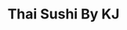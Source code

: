 ---
layout: place
title: Thai Sushi By KJ
permalink: /florida/marco-island/thai-sushi-by-kj.html
stateAbbr: FL
stateName: Florida
cityName: Marco Island
seo:
  type: restaurant
  links: http://kjthaisushi.com/
place_id: ChIJu7FWHVXu2ogRY5vrhxgdj5A
photos:
  - name: >-
      places/ChIJu7FWHVXu2ogRY5vrhxgdj5A/photos/AeeoHcKKGapWK1vB1hWfh-y-4T2Us_Vq3YZC0a9QeWboweEXSjhy2C6ERNEV5rtK32Rohlhh1rug_7XDelNx7Do72W5VUoP4hHGy-naXmzU6xsHOTgnWL5kLrism8m6e02P2upmvk9aRgR3kfDPxagy4oDenYHUlj13VO22Kw4E3XqauiHKubY0TEozi1obKMOcBnJ81IWQ4DdaaKedUgap3_Oo0q5687WY5STLFExpb3aIdwvvj6FySMDqVcE3PFx0dWgHwQAVi3bARirvc5hxUxrqe_XnRUU3RxL_ENXl2hlNeUoley6dnGN0yl80pz9_6QFAWZ03MudPVE1lL15vg6wv5hd2luy31gurwwK-2Al6QlKTCpzjVeFLoyxgYBwoPCwp0Om3-ZVF6CQYpNj5-_zyljm_835ywcAadndtTvj0
    widthPx: 4032
    heightPx: 3024
    authorAttributions:
      - displayName: Jeremiah Perkins
        uri: https://maps.google.com/maps/contrib/104781744618304813151
        photoUri: >-
          https://lh3.googleusercontent.com/a-/ALV-UjUmxLfUJNNLhpsfYi5r_wFXZkT5qUm0o7FaFVep-3zzXnSBDb2J=s100-p-k-no-mo
    flagContentUri: >-
      https://www.google.com/local/imagery/report/?cb_client=maps_api_places.places_api&image_key=!1e10!2sCIHM0ogKEICAgICk1cfUZw&hl=en-US
    googleMapsUri: >-
      https://www.google.com/maps/place//data=!3m4!1e2!3m2!1sCIHM0ogKEICAgICk1cfUZw!2e10!4m2!3m1!1s0x88daee551d56b1bb:0x908f1d1887eb9b63
  - name: >-
      places/ChIJu7FWHVXu2ogRY5vrhxgdj5A/photos/AeeoHcLjzksOTsXWef_o7QnYm1m-9_B1TPMgn5TAw22zADr7c52D0OMFH5TKfpSWzBafNgYwkxoLWffbIvMnhRRi_q6TmMn1ELzUmsLN26XsOqepGXXnyzf1TxNPEnPmS--M1GUDkG0DSUgbNGPm5Xi9cNWDtv6yq5fMLCXUrg34LAFXb2ZllYw6r5AaI4KwVlUsjZ94nrkw3iSLQIieBrE5tJA2PcI9-iCIVBy4JTutpL9uc0PeqIdqzLRGxRhuupJvFEL1e0Y0ZE_jfwtuolYiknvz9ASSZMCGDHeg63PStjNITg
    widthPx: 2899
    heightPx: 3740
    authorAttributions:
      - displayName: Thai Sushi By KJ
        uri: https://maps.google.com/maps/contrib/109898518258304841733
        photoUri: >-
          https://lh3.googleusercontent.com/a-/ALV-UjXWG7L6B8s-699aM8mxalEtDGi-RFSeWsGjkld5NE_9gjNC8Ui2=s100-p-k-no-mo
    flagContentUri: >-
      https://www.google.com/local/imagery/report/?cb_client=maps_api_places.places_api&image_key=!1e10!2sAF1QipPVUnxFc9bpKTa3IbefNvGtqo6GrG-oerAXKCIq&hl=en-US
    googleMapsUri: >-
      https://www.google.com/maps/place//data=!3m4!1e2!3m2!1sAF1QipPVUnxFc9bpKTa3IbefNvGtqo6GrG-oerAXKCIq!2e10!4m2!3m1!1s0x88daee551d56b1bb:0x908f1d1887eb9b63
  - name: >-
      places/ChIJu7FWHVXu2ogRY5vrhxgdj5A/photos/AeeoHcIYeIXapr3379OU_UHZNxg68MfE7OKNiKdzQ4WHNYdNrj2BFVYMWANGbdJZUeB2y9s9_0OeLRI2Mmo1jFCzW8iSd7gFmYd-grew97K1XClb3v2_mr_2-8VCFxw-p_gi9_7A0-yPZLkaAJz9v1b6UoSUUPwjSdyicy7ISmlcz9p750E6VKpSEOW-I9EdL8HIbQkAgU-MqExmdc6iFBQNQseA6KiL8UfThxTcB-JsA0nDuMEUKWpknrGX2R5pBNIRaitrSRbuiTARbi0Kq1RF6EQdaRdyKbLwZo3Jt__N8u3mP4kskIKRwym8M-s1pRWOnaMgqP98yBPsjKng4gB62o7p7aONmVXfzbWdP_T5riq5yu97K2JqvJhe83VDL8OEyMiJslT509mkoYkeMK-qAPEvvN-GcAywElXgNpu7-dRXaw
    widthPx: 4030
    heightPx: 2694
    authorAttributions:
      - displayName: Andrea A
        uri: https://maps.google.com/maps/contrib/114435594676543885910
        photoUri: >-
          https://lh3.googleusercontent.com/a-/ALV-UjV3GlRzrZIB4e2UWXGWWFso2NuOnuimRKLIAP_mGb7J6bjcCwMI=s100-p-k-no-mo
    flagContentUri: >-
      https://www.google.com/local/imagery/report/?cb_client=maps_api_places.places_api&image_key=!1e10!2sCIHM0ogKEICAgMDIgIqcEA&hl=en-US
    googleMapsUri: >-
      https://www.google.com/maps/place//data=!3m4!1e2!3m2!1sCIHM0ogKEICAgMDIgIqcEA!2e10!4m2!3m1!1s0x88daee551d56b1bb:0x908f1d1887eb9b63
  - name: >-
      places/ChIJu7FWHVXu2ogRY5vrhxgdj5A/photos/AeeoHcJalQIXbHHIMCezowqI-PYk7UQo5vVpiWk5CvDLDcNLD1PdXn4t-NBgz58IYIfawNrrBicP2JG6tr7rNQIaV6liQqsOXP1Pf6nFrdji-kfHj7b35uLLeUJwxi1XSyxnuFf8gXW0xJf4zrBvHW8aUj6e5M7uN5iV732-x13JMuW_r9_XQFfsghB5XG3LwOAmboqT-CuARVhopFOeue0Z4nytzwYefA7JHEndz4i340qyo5Z7Dk2vkx0O_1sJdBzo3nbqktvqqnhy_MzXGjCBNI98hjaUZLM3Vcs7CbpogLKWBU6rxmTedKFNQKa2CY3vQZaxO3CXazWFwXrWNd7_5t6KFegIitbbWmY25CHA-NFBnN41mDPk5DIuo3oYRFZG6Qtjrtgjhrpvw3wH9ve_mrY8cfUOKy6fqaPEPmiul9M
    widthPx: 3060
    heightPx: 4080
    authorAttributions:
      - displayName: Chris H.
        uri: https://maps.google.com/maps/contrib/111809925043543255722
        photoUri: >-
          https://lh3.googleusercontent.com/a-/ALV-UjUzxN3pYINRlsYsGQ6uxtvuZ8MYteQVyFYcss9BkQeXhNktshtKBw=s100-p-k-no-mo
    flagContentUri: >-
      https://www.google.com/local/imagery/report/?cb_client=maps_api_places.places_api&image_key=!1e10!2sCIHM0ogKEICAgICDqqGZNw&hl=en-US
    googleMapsUri: >-
      https://www.google.com/maps/place//data=!3m4!1e2!3m2!1sCIHM0ogKEICAgICDqqGZNw!2e10!4m2!3m1!1s0x88daee551d56b1bb:0x908f1d1887eb9b63
  - name: >-
      places/ChIJu7FWHVXu2ogRY5vrhxgdj5A/photos/AeeoHcJy0dkdPgf9FNXFKyP6k1uoNZoOBYNt7TaFhajLWMb2f1FnpkWfQIduX_R0jEd_3pqOMgLVb5xQsYc_6XQot6LnHwctks-A2-kFZrjAVvmhlgETvMVfOAHAfvvINTGi7j-5AEnKEoEn5kSP-KvAjncxH1iTYXoYoTVViKano8sBGJFcaAjqVVY53PQWqtAm6a3U7dPkZUwKvLc5o2jY68WCspf7SpB25hDgF6tary4QDkHRpu63GHl4FoYZV1X2-4NQi6-cHKzIqUbm25DWLXCyKzTT7t58mN3FgVSZQT_9K4QqcNVAwQHOSPGBY47EKEQSZYJ4GaBbo115HMR6Ou7Vqzv8PhUDKzzQV3zqSefo5j2P0jrtvk1gouJBQc_7fMXsIfRCnOCsrX5-ktl_Il0pK6WOZM_lbyF6F5c0aHU7SCy5-d8FI4FvhxcQzYWd
    widthPx: 3072
    heightPx: 4080
    authorAttributions:
      - displayName: Ryan Schmid
        uri: https://maps.google.com/maps/contrib/104499542283225379463
        photoUri: >-
          https://lh3.googleusercontent.com/a-/ALV-UjVZG4z-6onV2ajxJyzzDFWqnDCXIjHMLoXCXmdQ04VnFwGpF4lTQQ=s100-p-k-no-mo
    flagContentUri: >-
      https://www.google.com/local/imagery/report/?cb_client=maps_api_places.places_api&image_key=!1e10!2sCIABIhAGbzaqChiQ-2fwBSMAC8jA&hl=en-US
    googleMapsUri: >-
      https://www.google.com/maps/place//data=!3m4!1e2!3m2!1sCIABIhAGbzaqChiQ-2fwBSMAC8jA!2e10!4m2!3m1!1s0x88daee551d56b1bb:0x908f1d1887eb9b63
  - name: >-
      places/ChIJu7FWHVXu2ogRY5vrhxgdj5A/photos/AeeoHcJDj_yLv5zSY02qo9jaOVlHOsYhklBVQdrGxgixIxCd7BZha9rDahQTX3720W_GM0rjjjGMay8t97IsNVvFZz4Smz4Belj3yGTsiE5lIc2z0KBQbDAokqhNcFB4RBnc44OgBCADHFkjCgU3thA3AOiQqVAABW3wGM9USRo0GJOVK523f-UMnBmtKoetVF6VbRtE4eVKMLrbuPO0hr7zh64Ryo24Pex3VPJAEd7JEFpd9oHSdTl0AOdlmOdK-wz60uXuzwo9Kudztwkfx-wyOuUy7rQ4MeXIq6qyU2d0eLu1ciYeUmolgUThFv0vMcl-gZswVs6_NarPEhqXNbZRhTicfZjgSoCR-aUZS6OCvyvuuz6m0Z5Jc5f1GPlttERUCONcM1ziA7Up2rEzWhKH4_ucLFt59GAAxT8H_iWfjJhrog
    widthPx: 2440
    heightPx: 2650
    authorAttributions:
      - displayName: Chris H.
        uri: https://maps.google.com/maps/contrib/111809925043543255722
        photoUri: >-
          https://lh3.googleusercontent.com/a-/ALV-UjUzxN3pYINRlsYsGQ6uxtvuZ8MYteQVyFYcss9BkQeXhNktshtKBw=s100-p-k-no-mo
    flagContentUri: >-
      https://www.google.com/local/imagery/report/?cb_client=maps_api_places.places_api&image_key=!1e10!2sCIHM0ogKEICAgIDT3p6ySw&hl=en-US
    googleMapsUri: >-
      https://www.google.com/maps/place//data=!3m4!1e2!3m2!1sCIHM0ogKEICAgIDT3p6ySw!2e10!4m2!3m1!1s0x88daee551d56b1bb:0x908f1d1887eb9b63
  - name: >-
      places/ChIJu7FWHVXu2ogRY5vrhxgdj5A/photos/AeeoHcIR9YzDyDejOaucYDf72OAUTO-D_R0Vfhi_8B7xRwlX4bkq-RpSKyg2E4dhmsDWTBISkNNsX9gMQwYO1H2zYXktZymj3yn-4AtW8VBAzJm6pYRZTjM1dzGPcCO8jU8Za0UgKjMbI5lh64TyFSpCFQhOwJnfE7wWYq6xR-vj8CsjvdyaeODz4SusGX7OivIAhJdJnV_VnXcAZbWdotzKd8OZAy4uLnZPQvAlfkv3pMt4B91knd-q-itVrGHxVHC6a0Cw-6WjUgwxfuqJYEWq9C_oEj2KkKcBwOP1vlEG6SL1IJZPbkpx6HTcKQstoqkVjff8SW_elLqa2P-4wVA4cVPpY4gBteggMcgOYh3yqRSuAlL4i209DYbHIqTZ996gBgAn5YqfOyfxXt3mrTWHYoMkqqN5KDIpteljFzj2SNeQGw
    widthPx: 3024
    heightPx: 4032
    authorAttributions:
      - displayName: Richard Chambers
        uri: https://maps.google.com/maps/contrib/109410197231393841940
        photoUri: >-
          https://lh3.googleusercontent.com/a-/ALV-UjUb4Efs0vTOUtAmvCEn7tElrEGHe1jUPR5MkUOd0ENN0Ugl8cY=s100-p-k-no-mo
    flagContentUri: >-
      https://www.google.com/local/imagery/report/?cb_client=maps_api_places.places_api&image_key=!1e10!2sCIHM0ogKEICAgIDD3oyWKQ&hl=en-US
    googleMapsUri: >-
      https://www.google.com/maps/place//data=!3m4!1e2!3m2!1sCIHM0ogKEICAgIDD3oyWKQ!2e10!4m2!3m1!1s0x88daee551d56b1bb:0x908f1d1887eb9b63
  - name: >-
      places/ChIJu7FWHVXu2ogRY5vrhxgdj5A/photos/AeeoHcL3TBYmxVGLhrdTrtJdFenKHi5nqKg1YdDqU4YI6TeRJLbyAJ4M-RwFbWGnHy5EfTdP87PDX8BBST2Y1Gz3UjWIZ04cOoUblerlT7qBjlyd-vt8qcnh23heGXDwpUEJzEz5ZMfPAT0l50J72ItFFUR-Gl1mJ_yl4UGFLhXoSlfXzGE-IIFeGMcCmGYaP5CVix4NLZL0oxD1sDVxJGSYFFJ33gJ9GSbkHObaRip9UgyCtLSCDybVpLUzNfFtqFsNToD7SK2UUHVKocOrotk17SSQfpWdg780J35jq61woWNHB1QOziUINYekqo7tCwvc9u8KlTyS0-mFz84w97TrEAw5fjPMYgyditsCmpWqSTGs1vJ9qL662jPKMslpWC3-qVC6SMd9rK-v4q81gvHBan1ZeOiEHerZIzqOh5B0hI5sjmYY
    widthPx: 3024
    heightPx: 4032
    authorAttributions:
      - displayName: Mike Sherwood
        uri: https://maps.google.com/maps/contrib/107350133564111079567
        photoUri: >-
          https://lh3.googleusercontent.com/a-/ALV-UjWUVVGt0Nps0Qycx4K1JP_KHl3C7LVrCufcpwpDSTNCtzPblWe7=s100-p-k-no-mo
    flagContentUri: >-
      https://www.google.com/local/imagery/report/?cb_client=maps_api_places.places_api&image_key=!1e10!2sCIHM0ogKEICAgIDnzvLysAE&hl=en-US
    googleMapsUri: >-
      https://www.google.com/maps/place//data=!3m4!1e2!3m2!1sCIHM0ogKEICAgIDnzvLysAE!2e10!4m2!3m1!1s0x88daee551d56b1bb:0x908f1d1887eb9b63
  - name: >-
      places/ChIJu7FWHVXu2ogRY5vrhxgdj5A/photos/AeeoHcIAhyiIS3BMkI5pTowjsByhNL5oCmymDyRS9nzUSqwYtGje6Zj6WLZdcIbNltglmf12FI7cWg8nETwPp1ijBKrG__0eDGnRM4duhIkGHC3eAuZjEBQFbMsKauY4-Vsh6AcRrr_0vUuuX6L0gaA2mXz-6S7zjxmky7H7XiGUU2E1fa1brRtl8I5PvJxzht-2Clo04dV2ln6rIT__pAngThADtDybIuLPk5rn0El2-49ZjXozU8WEtyHbDISL-_tGuy5RqTH3IWYptCNo6jsFfqrA_kngbDQ_ZvJ70LaNo5Ys8uJfoDPd0MnUn5r53R4kMS9FATJyplxo48S1-c2tCMrokC8lvXRVxUyv3SsNY5jWjZySyLLRkFZIQ7HzHcZJelpjcvS_5M6mIeN_j2S9W6crA572mgexgcVTbZn8uZ3YLA
    widthPx: 4032
    heightPx: 2268
    authorAttributions:
      - displayName: John Gaskell
        uri: https://maps.google.com/maps/contrib/112691169884245623752
        photoUri: >-
          https://lh3.googleusercontent.com/a-/ALV-UjWgvsGdsjS6qS0uWTdn4BTiMzSwn8LA0NmQwcSMvswRkBmI572NMw=s100-p-k-no-mo
    flagContentUri: >-
      https://www.google.com/local/imagery/report/?cb_client=maps_api_places.places_api&image_key=!1e10!2sCIHM0ogKEICAgICX8rjkbA&hl=en-US
    googleMapsUri: >-
      https://www.google.com/maps/place//data=!3m4!1e2!3m2!1sCIHM0ogKEICAgICX8rjkbA!2e10!4m2!3m1!1s0x88daee551d56b1bb:0x908f1d1887eb9b63
  - name: >-
      places/ChIJu7FWHVXu2ogRY5vrhxgdj5A/photos/AeeoHcLrX4EN84vF1Y4dhnN9QhHpi4seO1rgOlaGL7C0U_SaTMICnM2ph5B0S9VlMYn8PRtKHr2muBLafcqpFSTNmRjjvgEbDq0t9plA2_h83GxUI9scXBnvF4Vod9UHEwFs4fRIDfVJMasldqI35nv5I0rARBn1Aiwcw-a9wnuJsoJA7WZWWGFltn50m6MYV2xjKO-26eTmNx8tAxiL-PilUe4twaKJFcSxruVqvWvBmiN7mP01NRTXrsuJXOCtQZflxJ2gxvRV535R4hb_Er9XpJJfta1RqUzdYIp11_jWFcaeEL-eDrUipXQYbhVzWWKkLy1uugLttNJnRyv-h_p7gcyDihI5O_X1Edakf8B1WeAncch3mo4GhSqdng7TJpCKN3yD-7_k4rfZYF0FzdHGx9wIYP-eCv_QClfc6Ip4sc7sil4w
    widthPx: 3510
    heightPx: 2246
    authorAttributions:
      - displayName: H Reilly
        uri: https://maps.google.com/maps/contrib/108962675205030603784
        photoUri: >-
          https://lh3.googleusercontent.com/a-/ALV-UjX4VeuOdUJPFcDCWWdATuqFTs9gMQQ8EtnrPYy2bIBUe5MPAq9E=s100-p-k-no-mo
    flagContentUri: >-
      https://www.google.com/local/imagery/report/?cb_client=maps_api_places.places_api&image_key=!1e10!2sCIHM0ogKEICAgICTkP_5-QE&hl=en-US
    googleMapsUri: >-
      https://www.google.com/maps/place//data=!3m4!1e2!3m2!1sCIHM0ogKEICAgICTkP_5-QE!2e10!4m2!3m1!1s0x88daee551d56b1bb:0x908f1d1887eb9b63
address: 317 N Collier Blvd STE 104, Marco Island, FL 34145, USA
street: 317 N Collier Blvd STE 104
city: Marco Island
state: FL
zip: '34145'
country: USA
neighborhood: City of Marco
latitude: '25.944764'
longitude: '-81.732226'
accessibility_options:
  wheelchairAccessibleParking: true
  wheelchairAccessibleEntrance: true
  wheelchairAccessibleRestroom: true
  wheelchairAccessibleSeating: true
business_status: OPERATIONAL
name: Thai Sushi By KJ
google_maps_links:
  directionsUri: >-
    https://www.google.com/maps/dir//''/data=!4m7!4m6!1m1!4e2!1m2!1m1!1s0x88daee551d56b1bb:0x908f1d1887eb9b63!3e0
  placeUri: https://maps.google.com/?cid=10416576454328032099
  writeAReviewUri: >-
    https://www.google.com/maps/place//data=!4m3!3m2!1s0x88daee551d56b1bb:0x908f1d1887eb9b63!12e1
  reviewsUri: >-
    https://www.google.com/maps/place//data=!4m4!3m3!1s0x88daee551d56b1bb:0x908f1d1887eb9b63!9m1!1b1
  photosUri: >-
    https://www.google.com/maps/place//data=!4m3!3m2!1s0x88daee551d56b1bb:0x908f1d1887eb9b63!10e5
primary_type: Restaurant
opening_hours:
  regular: null
  current: null
secondary_opening_hours:
  regular:
    weekdayDescriptions: null
    type: null
  current:
    weekdayDescriptions: null
    type: null
phone: (239) 970-2625
price_level: PRICE_LEVEL_MODERATE
price_range: $20 &ndash; $30
rating: '4.6'
rating_count: 0
website: http://kjthaisushi.com/
description: >-
  Discover Thai Sushi By KJ in Marco Island, FL$$$Thai Sushi By KJ in Marco
  Island, FL, is a welcoming spot where traditional Thai and Japanese flavors
  come together in a relaxed setting, ideal for casual dining or special
  occasions. The menu highlights fresh ingredients in dishes like flavorful
  curries and expertly crafted rolls, offering a balance of classic and modern
  options that appeal to a variety of tastes. With features like outdoor seating
  and accessibility options, it's designed for comfortable visits whether you're
  stopping by for a quick meal or lingering with friends. Beer and wine
  selections complement the cuisine, enhancing the overall experience in this
  cozy locale. This spot stands out as a go-to choice for those seeking
  authentic Asian-inspired fare in a vibrant coastal area.
generative_summary: >-
  Discover Thai Sushi By KJ in Marco Island, FL$$$Thai Sushi By KJ in Marco
  Island, FL, is a welcoming spot where traditional Thai and Japanese flavors
  come together in a relaxed setting, ideal for casual dining or special
  occasions. The menu highlights fresh ingredients in dishes like flavorful
  curries and expertly crafted rolls, offering a balance of classic and modern
  options that appeal to a variety of tastes. With features like outdoor seating
  and accessibility options, it's designed for comfortable visits whether you're
  stopping by for a quick meal or lingering with friends. Beer and wine
  selections complement the cuisine, enhancing the overall experience in this
  cozy locale. This spot stands out as a go-to choice for those seeking
  authentic Asian-inspired fare in a vibrant coastal area.
generative_disclosure: Summarized by AI using the Grok-3-Mini model.
reviews:
  - name: >-
      places/ChIJu7FWHVXu2ogRY5vrhxgdj5A/reviews/ChZDSUhNMG9nS0VJQ0FnTUN3ajlxMVRBEAE
    relativePublishTimeDescription: 3 weeks ago
    rating: 5
    text:
      text: >-
        This place is such a gem! It’s decorated cozily and the food is
        absolutely phenomenal. Mily was so sweet to us and everybody was
        incredibly kind and professional.
      languageCode: en
    originalText:
      text: >-
        This place is such a gem! It’s decorated cozily and the food is
        absolutely phenomenal. Mily was so sweet to us and everybody was
        incredibly kind and professional.
      languageCode: en
    authorAttribution:
      displayName: alexia o'malley
      uri: https://www.google.com/maps/contrib/101359783758641481020/reviews
      photoUri: >-
        https://lh3.googleusercontent.com/a-/ALV-UjVsy8tLPOjQn9_JXTg7uXAB2Ki9BwU13Vb-DMYQqqv32ikbVSGp=s128-c0x00000000-cc-rp-mo
    publishTime: '2025-03-22T01:08:41.830861Z'
    flagContentUri: >-
      https://www.google.com/local/review/rap/report?postId=ChZDSUhNMG9nS0VJQ0FnTUN3ajlxMVRBEAE&d=17924085&t=1
    googleMapsUri: >-
      https://www.google.com/maps/reviews/data=!4m6!14m5!1m4!2m3!1sChZDSUhNMG9nS0VJQ0FnTUN3ajlxMVRBEAE!2m1!1s0x88daee551d56b1bb:0x908f1d1887eb9b63
  - name: >-
      places/ChIJu7FWHVXu2ogRY5vrhxgdj5A/reviews/ChdDSUhNMG9nS0VJQ0FnSUNYOHJqa3pBRRAB
    relativePublishTimeDescription: 6 months ago
    rating: 5
    text:
      text: >-
        This was a fine experience! The sushi was so fresh! Ample portion, great
        value, lovely drinks. Recommended
      languageCode: en
    originalText:
      text: >-
        This was a fine experience! The sushi was so fresh! Ample portion, great
        value, lovely drinks. Recommended
      languageCode: en
    authorAttribution:
      displayName: John Gaskell
      uri: https://www.google.com/maps/contrib/112691169884245623752/reviews
      photoUri: >-
        https://lh3.googleusercontent.com/a-/ALV-UjWgvsGdsjS6qS0uWTdn4BTiMzSwn8LA0NmQwcSMvswRkBmI572NMw=s128-c0x00000000-cc-rp-mo-ba4
    publishTime: '2024-10-15T01:01:19.555237Z'
    flagContentUri: >-
      https://www.google.com/local/review/rap/report?postId=ChdDSUhNMG9nS0VJQ0FnSUNYOHJqa3pBRRAB&d=17924085&t=1
    googleMapsUri: >-
      https://www.google.com/maps/reviews/data=!4m6!14m5!1m4!2m3!1sChdDSUhNMG9nS0VJQ0FnSUNYOHJqa3pBRRAB!2m1!1s0x88daee551d56b1bb:0x908f1d1887eb9b63
  - name: >-
      places/ChIJu7FWHVXu2ogRY5vrhxgdj5A/reviews/ChZDSUhNMG9nS0VJQ0FnSUNUMF9QLWJ3EAE
    relativePublishTimeDescription: 11 months ago
    rating: 5
    text:
      text: >-
        We had our first dinner on Marco Island at KJ’s. Initially we were going
        to go all sushi but were provided a few recommendations by our server.
        We decided to mix it up and add the half duck with Mango curry. Best
        decision, the sushi we got was excellent but the duck and mango curry
        were the star of the meal. This is definitely a repeat!! Super
        appreciative for the suggestion and awesome service!!
      languageCode: en
    originalText:
      text: >-
        We had our first dinner on Marco Island at KJ’s. Initially we were going
        to go all sushi but were provided a few recommendations by our server.
        We decided to mix it up and add the half duck with Mango curry. Best
        decision, the sushi we got was excellent but the duck and mango curry
        were the star of the meal. This is definitely a repeat!! Super
        appreciative for the suggestion and awesome service!!
      languageCode: en
    authorAttribution:
      displayName: Albert Reger
      uri: https://www.google.com/maps/contrib/105070940348094448213/reviews
      photoUri: >-
        https://lh3.googleusercontent.com/a/ACg8ocLUblFGiTRyjYaacWTqz2TdI5AgyHk6IifU7EfA8o0cuPNGHw=s128-c0x00000000-cc-rp-mo-ba3
    publishTime: '2024-05-18T21:54:54.782594Z'
    flagContentUri: >-
      https://www.google.com/local/review/rap/report?postId=ChZDSUhNMG9nS0VJQ0FnSUNUMF9QLWJ3EAE&d=17924085&t=1
    googleMapsUri: >-
      https://www.google.com/maps/reviews/data=!4m6!14m5!1m4!2m3!1sChZDSUhNMG9nS0VJQ0FnSUNUMF9QLWJ3EAE!2m1!1s0x88daee551d56b1bb:0x908f1d1887eb9b63
  - name: >-
      places/ChIJu7FWHVXu2ogRY5vrhxgdj5A/reviews/ChdDSUhNMG9nS0VJQ0FnSURoXzZYbXZ3RRAB
    relativePublishTimeDescription: 2 years ago
    rating: 4
    text:
      text: >-
        Sushi five stars. Thai two stars (based on one dish). Excellent salad.
        Absolutely loved the dragon roll. Shrimp tempura was light and crispy.
        It was a nice surprise to have tempura veggies included. Fresh and
        tender sushi fish. However, on the Thai side, the green curry was
        cloyingly sweet, even though we asked for hot. They made a sweet sauce
        and just threw some red chili flakes in there. It didn’t taste like
        curry but almost like pad Thai sauce. It was way too thick and
        completely inauthentic. Great service, especially the woman who was
        filling the water and busing tables. She was so sweet. Sitting outside
        was very pleasant. Inside seemed loud and crowded. Definitely stick to
        the Japanese side.
      languageCode: en
    originalText:
      text: >-
        Sushi five stars. Thai two stars (based on one dish). Excellent salad.
        Absolutely loved the dragon roll. Shrimp tempura was light and crispy.
        It was a nice surprise to have tempura veggies included. Fresh and
        tender sushi fish. However, on the Thai side, the green curry was
        cloyingly sweet, even though we asked for hot. They made a sweet sauce
        and just threw some red chili flakes in there. It didn’t taste like
        curry but almost like pad Thai sauce. It was way too thick and
        completely inauthentic. Great service, especially the woman who was
        filling the water and busing tables. She was so sweet. Sitting outside
        was very pleasant. Inside seemed loud and crowded. Definitely stick to
        the Japanese side.
      languageCode: en
    authorAttribution:
      displayName: Starasia Starr
      uri: https://www.google.com/maps/contrib/104849238840571714195/reviews
      photoUri: >-
        https://lh3.googleusercontent.com/a-/ALV-UjVUZLe4jOwN0Ru10wQR-IFQLN3oB8WwiqbhlJztYdgu7nngR-Cb=s128-c0x00000000-cc-rp-mo-ba6
    publishTime: '2023-03-22T11:46:37.845554Z'
    flagContentUri: >-
      https://www.google.com/local/review/rap/report?postId=ChdDSUhNMG9nS0VJQ0FnSURoXzZYbXZ3RRAB&d=17924085&t=1
    googleMapsUri: >-
      https://www.google.com/maps/reviews/data=!4m6!14m5!1m4!2m3!1sChdDSUhNMG9nS0VJQ0FnSURoXzZYbXZ3RRAB!2m1!1s0x88daee551d56b1bb:0x908f1d1887eb9b63
  - name: >-
      places/ChIJu7FWHVXu2ogRY5vrhxgdj5A/reviews/ChdDSUhNMG9nS0VJQ0FnSUNKbm9iQzBnRRAB
    relativePublishTimeDescription: a year ago
    rating: 5
    text:
      text: >-
        We enjoyed our dinner very much. The food was amazing. The reviews
        definitely did not lie. They stay busy, there will be a wait, but worth
        it!
      languageCode: en
    originalText:
      text: >-
        We enjoyed our dinner very much. The food was amazing. The reviews
        definitely did not lie. They stay busy, there will be a wait, but worth
        it!
      languageCode: en
    authorAttribution:
      displayName: hope angela sunshine doit
      uri: https://www.google.com/maps/contrib/103729290705787545528/reviews
      photoUri: >-
        https://lh3.googleusercontent.com/a/ACg8ocIKobJlK8bM5xRpUWQA6ouE_W714oM8-zmbj4tvJo0JcxghPQ=s128-c0x00000000-cc-rp-mo-ba3
    publishTime: '2023-06-27T19:58:45.497633Z'
    flagContentUri: >-
      https://www.google.com/local/review/rap/report?postId=ChdDSUhNMG9nS0VJQ0FnSUNKbm9iQzBnRRAB&d=17924085&t=1
    googleMapsUri: >-
      https://www.google.com/maps/reviews/data=!4m6!14m5!1m4!2m3!1sChdDSUhNMG9nS0VJQ0FnSUNKbm9iQzBnRRAB!2m1!1s0x88daee551d56b1bb:0x908f1d1887eb9b63
review_summary: >-
  Insights from Recent Reviews$$$Visitors often rave about the outstanding
  freshness of the sushi and generous portions that make every bite feel
  satisfying and worthwhile, turning meals into memorable highlights. Many
  appreciate the attentive service and welcoming vibe that add to the enjoyable
  atmosphere, even during busy times when a short wait might be expected. While
  most feedback focuses on the delicious Japanese options like rolls and
  tempura, some note that Thai dishes vary in appeal but still offer solid
  flavors overall. Folks frequently mention it's a great value for families or
  groups, with highlights on the tasty drinks and overall positive experience
  that keeps people coming back. If you're hunting for reliable sushi spots
  nearby, this place delivers a consistently pleasant outing with minimal
  drawbacks.
review_disclosure: Summarized by AI using the Grok-3-Mini model.
parking_options:
  freeParkingLot: true
  freeStreetParking: true
  valetParking: false
payment_options:
  acceptsCreditCards: true
  acceptsDebitCards: true
  acceptsCashOnly: false
  acceptsNfc: true
allow_dogs: null
curbside_pickup: null
delivery: true
dine_in: true
good_for_children: true
good_for_groups: true
good_for_sports: false
live_music: false
menu_for_children: true
outdoor_seating: true
reservable: true
restroom: true
serves_beer: true
serves_breakfast: false
serves_brunch: true
serves_cocktails: true
serves_coffee: true
serves_dinner: true
serves_dessert: true
serves_lunch: true
serves_vegetarian_food: true
serves_wine: true
takeout: true
update_category: pro
places_description: >-
  Relaxed locale for a mix of Thai & Japanese fare with classic & modern options
  plus beer & wine.

---